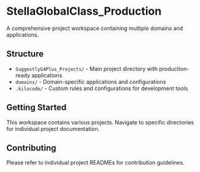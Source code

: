 # StellaGlobalClass_Production

A comprehensive project workspace containing multiple domains and applications.

## Structure

- `SuggestlyG4Plus_Projects/` - Main project directory with production-ready applications
- `domains/` - Domain-specific applications and configurations
- `.kilocode/` - Custom rules and configurations for development tools

## Getting Started

This workspace contains various projects. Navigate to specific directories for individual project documentation.

## Contributing

Please refer to individual project READMEs for contribution guidelines.

